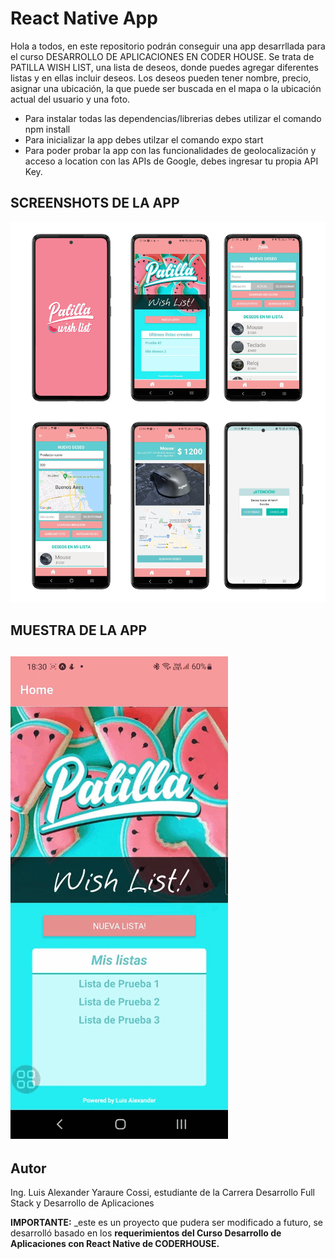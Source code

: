 # React Native App

Hola a todos, en este repositorio podrán conseguir una app desarrllada para el curso DESARROLLO DE APLICACIONES EN CODER HOUSE. Se trata de PATILLA WISH LIST, una lista de deseos, donde puedes agregar diferentes listas y en ellas incluir deseos. Los deseos pueden tener nombre, precio, asignar una ubicación, la que puede ser buscada en el mapa o la ubicación actual del usuario y una foto.

- Para instalar todas las dependencias/librerias debes utilizar el comando npm install
- Para inicializar la app debes utilzar el comando expo start
- Para poder probar la app con las funcionalidades de geolocalización y acceso a location con las APIs de Google, debes ingresar tu propia API Key.

## SCREENSHOTS DE LA APP

<img src="https://github.com/yaraureluis/app_reactnative/blob/main/assets/muestraApp1.jpg?raw=true" >

## MUESTRA DE LA APP

## ![image](https://github.com/yaraureluis/app_reactnative/blob/main/assets/muestraApp1.gif?raw=true)

## Autor

Ing. Luis Alexander Yaraure Cossi, estudiante de la Carrera Desarrollo Full Stack y Desarrollo de Aplicaciones

**IMPORTANTE:** \_este es un proyecto que pudera ser modificado a futuro, se desarrolló basado en los **requerimientos del Curso Desarrollo de Aplicaciones con React Native de CODERHOUSE.**
